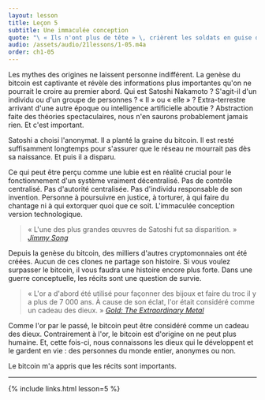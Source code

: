 ```yaml
---
layout: lesson
title: Leçon 5
subtitle: Une immaculée conception
quote: "\ « Ils n'ont plus de tête » \, crièrent les soldats en guise de réponse..."
audio: /assets/audio/21lessons/1-05.m4a
order: ch1-05
---
```



Les mythes des origines ne laissent personne indifférent. La genèse du bitcoin
est captivante et révèle des informations plus importantes qu'on ne pourrait le
croire au premier abord. Qui est Satoshi Nakamoto ? S'agit-il d'un individu
ou d'un groupe de personnes ? « Il » ou « elle » ? Extra-terrestre arrivant d'une autre époque
ou intelligence artificielle aboutie ? Abstraction faite des théories spectaculaires,
nous n'en saurons probablement jamais rien. Et c'est important.

Satoshi a choisi l'anonymat. Il a planté la graine du bitcoin. Il est resté
suffisamment longtemps pour s'assurer que le réseau ne mourrait pas dès sa
naissance. Et puis il a disparu.

Ce qui peut être perçu comme une lubie est en réalité
crucial pour le fonctionnement d'un système vraiment décentralisé. Pas de contrôle centralisé.
Pas d'autorité centralisée. Pas d'individu responsable de son invention.
Personne à poursuivre en justice, à torturer, à qui faire du chantage ni à qui
extorquer quoi que ce soit. L'immaculée conception version technologique.

> « L'une des plus grandes œuvres de Satoshi fut sa disparition. »
> <cite>[Jimmy Song]</cite>

Depuis la genèse du bitcoin, des milliers d'autres cryptomonnaies ont été créées.
Aucun de ces clones ne partage son histoire. Si vous voulez surpasser le bitcoin,
il vous faudra une histoire encore plus forte. Dans une guerre conceptuelle, les récits sont une
question de survie.

> « L'or a d'abord été utilisé pour façonner des bijoux et faire du troc il y a plus de
> 7 000 ans. À cause de son éclat, l'or était considéré comme un cadeau des
> dieux. »
> <cite>[Gold: The Extraordinary Metal]</cite>

Comme l'or par le passé, le bitcoin peut être considéré comme un cadeau des dieux.
Contrairement à l'or, le bitcoin est d'origine on ne peut plus humaine. Et, cette fois-ci,
nous connaissons les dieux qui le développent et le gardent en vie : des personnes du
monde entier, anonymes ou non.

Le bitcoin m'a appris que les récits sont importants.

---

{% include links.html lesson=5 %}

<!-- Down the Rabbit Hole -->
[Jimmy Song]: https://medium.com/@jimmysong/why-bitcoin-is-different-e17b813fd947
[Gold: The Extraordinary Metal]: https://www.muenzeoesterreich.at/eng/discover/for-investors/gold-the-extraordinary-metal

<!-- Wikipedia -->
[alice]: https://fr.wikipedia.org/wiki/Les_Aventures_d%27Alice_au_pays_des_merveilles
[carroll]: https://fr.wikipedia.org/wiki/Lewis_Carroll
